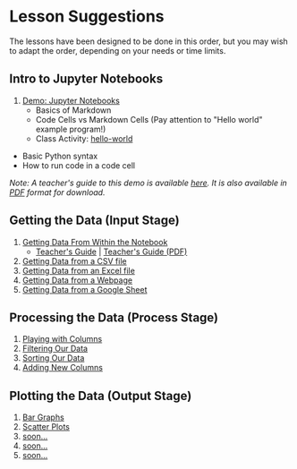 # Lesson Suggestions

The lessons have been designed to be done in this order, but you may wish to adapt the order, depending on your needs or time limits.

## Intro to Jupyter Notebooks

1. [Demo: Jupyter Notebooks](Demos/jupyter-notebook-demo.ipynb)
   * Basics of Markdown
   * Code Cells vs Markdown Cells (Pay attention to "Hello world" example program!) 
   * Class Activity: [hello-world](Activities/hello-world.ipynb)
 * Basic Python syntax
 * How to run code in a code cell

*Note: A teacher's guide to this demo is available [here](Demos/Guides/jupyter-notebook-demo-guide.md). It is also available in [PDF](Demos/Guides/jupyter-notebook-demo-guide.pdf) format for download.*

## Getting the Data (Input Stage)

1. [Getting Data From Within the Notebook](Demos/where-can-we-get-data-from-internal.ipynb) 
   * [Teacher's Guide](Demos/Guides/where-can-we-get-data-from-internal-guide.md) | [Teacher's Guide (PDF)](Demos/Guides/jupyter-notebook-demo-guide.pdf)
2. [Getting Data from a CSV file](Demos/where-can-we-get-data-from-csv.ipynb)
3. [Getting Data from an Excel file](Demos/where-can-we-get-data-from-excel.ipynb)
4. [Getting Data from a Webpage](Demos/where-can-we-get-data-from-webpage.ipynb)
5. [Getting Data from a Google Sheet](Demos/where-can-we-get-data-from-google-sheet.ipynb)

## Processing the Data (Process Stage)

1. [Playing with Columns](Demos/01-01-columns.ipynb)
2. [Filtering Our Data](Demos/01-02-filtering-data.ipynb)
3. [Sorting Our Data](Demos/01-03-sorting-data.ipynb)
4. [Adding New Columns](Demos/03-03-new-columns.ipynb)

## Plotting the Data (Output Stage)

1. [Bar Graphs](Demos/02-01-bar-graphs.ipynb)
2. [Scatter Plots](Demos/02-02-scatter-plots.ipynb)
3. [soon...](Demos/02-03-pie-charts.ipynb)
4. [soon...](Demos/03-01-histograms.ipynb)
5. [soon...](Demos/03-02-statistics.ipynb)
